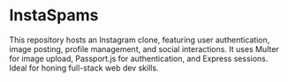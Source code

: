 # InstaSpams
This repository hosts an Instagram clone, featuring user authentication, image posting, profile management, and social interactions. It uses Multer for image upload, Passport.js for authentication, and Express sessions. Ideal for honing full-stack web dev skills.
